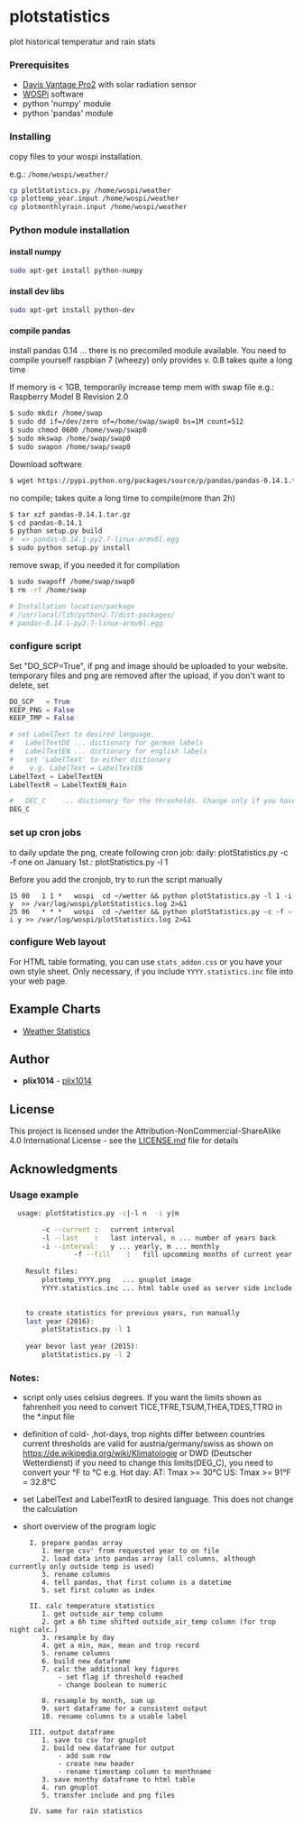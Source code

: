 # plotstatistics

plot historical temperatur and rain stats


### Prerequisites

* [Davis Vantage Pro2](https://www.davisinstruments.com/solution/vantage-pro2/) with solar radiation sensor
* [WOSPi](http://www.annoyingdesigns.com/wospi/) software
* python 'numpy' module
* python 'pandas' module


### Installing

copy files to your wospi installation.

e.g.: `/home/wospi/weather/`
```bash
cp plotStatistics.py /home/wospi/weather
cp plottemp_year.input /home/wospi/weather
cp plotmonthlyrain.input /home/wospi/weather
```

### Python module installation

#### install numpy

```bash
sudo apt-get install python-numpy
```

#### install dev libs
```bash
sudo apt-get install python-dev
```

#### compile pandas
install pandas 0.14 ... there is no precomiled module available. You need to compile yourself
raspbian 7 (wheezy) only provides v. 0.8
takes quite a long time

If memory is < 1GB, temporarily increase temp mem with swap file
e.g.: Raspberry Model B Revision 2.0
```bash
$ sudo mkdir /home/swap
$ sudo dd if=/dev/zero of=/home/swap/swap0 bs=1M count=512
$ sudo chmod 0600 /home/swap/swap0 
$ sudo mkswap /home/swap/swap0 
$ sudo swapon /home/swap/swap0 
```

Download software
```bash
$ wget https://pypi.python.org/packages/source/p/pandas/pandas-0.14.1.tar.gz
```

no compile; takes quite a long time to compile(more than 2h)
```bash
$ tar xzf pandas-0.14.1.tar.gz
$ cd pandas-0.14.1
$ python setup.py build
#  => pandas-0.14.1-py2.7-linux-armv6l.egg
$ sudo python setup.py install
```

remove swap, if you needed it for compilation
```bash
$ sudo swapoff /home/swap/swap0 
$ rm -rf /home/swap

# Installation location/package
# /usr/local/lib/python2.7/dist-packages/
# pandas-0.14.1-py2.7-linux-armv6l.egg
```


### configure script
Set "DO_SCP=True", if png and image should be uploaded to your website.
temporary files and png are removed after the upload, if you don't want to delete, set 
```python
DO_SCP   = True
KEEP_PNG = False
KEEP_TMP = False
```

```python
# set LabelText to desired language.
#   LabelTextDE ... dictionary for german labels
#   LabelTextEN ... dictionary for english labels
#   set 'LabelText' to either dictionary
# 	 e.g. LabelText = LabelTextEN
LabelText = LabelTextEN
LabelTextR = LabelTextEN_Rain

#   DEC_C    ... dictionary for the thresholds. Change only if you have different thresholds
DEG_C
```  

### set up cron jobs
to daily update the png, create following cron job:
daily: plotStatistics.py -c -f
one on January 1st.: plotStatistics.py -l 1

Before you add the cronjob, try to run the script manually
```
15 00   1 1 *   wospi  cd ~/wetter && python plotStatistics.py -l 1 -i y  >> /var/log/wospi/plotStatistics.log 2>&1
25 06   * * *   wospi  cd ~/wetter && python plotStatistics.py -c -f -i y >> /var/log/wospi/plotStatistics.log 2>&1
```

### configure Web layout

For HTML table formating, you can use `stats_addon.css` or you have your own style sheet. 
Only necessary, if you include `YYYY.statistics.inc` file into your web page.
		
		
## Example Charts

* [Weather Statistics](http://www.lidauer.net/wetter/wxstats.shtml)

## Author

* **plix1014** - [plix1014](https://github.com/plix1014)


## License

This project is licensed under the Attribution-NonCommercial-ShareAlike 4.0 International License - see the [LICENSE.md](LICENSE.md) file for details


## Acknowledgments

### Usage example

```bash
  usage: plotStatistics.py -c|-l n  -i y|m

		-c --current :	 current interval
		-l --last    :	 last interval, n ... number of years back
		-i --interval:	 y ... yearly, m ... monthly
                -f --fill    :   fill upcomming months of current year with empty data
		
	Result files:
		plottemp_YYYY.png	... gnuplot image
		YYYY.statistics.inc	... html table used as server side include
		

	to create statistics for previous years, run manually
	last year (2016):
		plotStatistics.py -l 1
		
	year bevor last year (2015):
		plotStatistics.py -l 2
```


### Notes:

 - script only uses celsius degrees. If you want the limits shown as fahrenheit
   you need to convert TICE,TFRE,TSUM,THEA,TDES,TTRO in the *.input file
 - definition of cold- ,hot-days, trop nights differ between countries
   current thresholds are valid for austria/germany/swiss as shown on
   https://de.wikipedia.org/wiki/Klimatologie or DWD (Deutscher Wetterdienst)
   if you need to change this limits(DEG_C), you need to convert your °F to °C
   e.g. Hot day:
           AT: Tmax >= 30°C
           US: Tmax >= 91°F = 32.8°C

 - set LabelText and LabelTextR to desired language. This does not change the calculation


  
- short overview of the program logic
```
	 I. prepare pandas array
		1. merge csv' from requested year to on file
		2. load data into pandas array (all columns, although currently only outside temp is used)
		3. rename columns
		4. tell pandas, that first column is a datetime
		5. set first column as index

	 II. calc temperature statistics
		1. get outside_air_temp column
		2. get a 6h time shifted outside_air_temp column (for trop night calc.)
		3. resample by day
		4. get a min, max, mean and trop record
		5. rename columns
		6. build new dataframe
		7. calc the additional key figures
			- set flag if threshold reached
			- change boolean to numeric

		8. resample by month, sum up
		9. sort dataframe for a consistent output
		10. rename columns to a usable label

	 III. output dataframe
		1. save to csv for gnuplot
		2. build new dataframe for output
			- add sum row
			- create new header
			- rename timestamp column to monthname
		3. save monthy dataframe to html table
		4. run gnuplot
		5. transfer include and png files

	 IV. same for rain statistics
```

